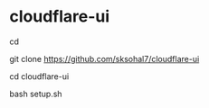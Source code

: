 # cloudflare-ui
cd

git clone https://github.com/sksohal7/cloudflare-ui

cd cloudflare-ui

bash setup.sh
